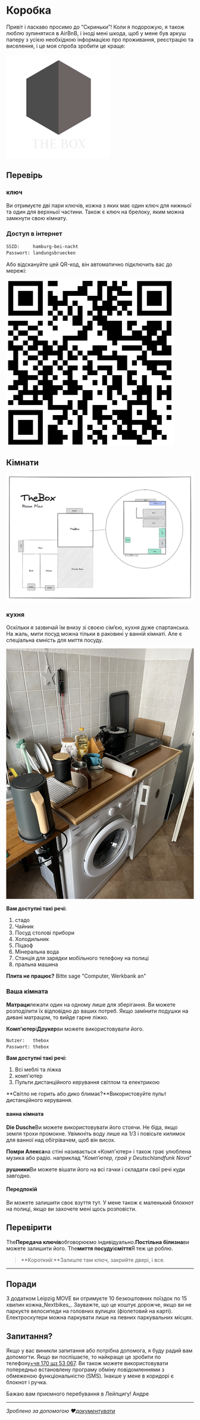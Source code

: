 # Коробка

Привіт і ласкаво просимо до “Скриньки”! Коли я подорожую, я також люблю зупинятися в AirBnB, і іноді мені шкода, щоб у мене був аркуш паперу з усією необхідною інформацією про проживання, реєстрацію та виселення, і це моя спроба зробити це краще:

![logo](_media/artwork/thebox-logo-invert.svg ":size=400:align=center")

## Перевірь

### ключ

Ви отримуєте дві пари ключів, кожна з яких має один ключ для нижньої та один для верхньої частини. Також є ключ на брелоку, яким можна замкнути свою кімнату.

### Доступ в інтернет

```txt
SSID:     hamburg-bei-nacht
Passwort: landungsbruecken
```

Або відскануйте цей QR-код, він автоматично підключить вас до мережі:

![WiFi](_media/wlan.png)

## Кімнати

![Detailansicht](_media/thebox-map-detail.png)

### кухня

Оскільки я зазвичай їм внизу зі своєю сім’єю, кухня дуже спартанська. На жаль, мити посуд можна тільки в раковині у ванній кімнаті. Але є спеціальна ємність для миття посуду.

![Küche](_media/rooms/kueche.jpg ":size=200")

**Вам доступні такі речі:**

1.  стадо
2.  Чайник
3.  Посуд столові прибори
4.  Холодильник
5.  Піцаоф
6.  Мінеральна вода
7.  Станція для зарядки мобільного телефону на полиці
8.  пральна машина

**Плита не працює?** Bitte sage "Computer, Werkbank an"

### Ваша кімната

**Матраци**лежати один на одному лише для зберігання. Ви можете розподілити їх відповідно до ваших потреб. Якщо замінити подушки на дивані матрацом, то вийде гарне ліжко.

**Комп'ютер**і**Друкер**ви можете використовувати його.

```txt
Nutzer:   thebox
Passwort: thebox
```

**Вам доступні такі речі:**

1.  Всі меблі та ліжка
2.  комп'ютер
3.  Пульти дистанційного керування світлом та електрикою

**Світло не горить або дико блимає?**Використовуйте пульт дистанційного керування.

#### ванна кімната

**Die Dusche**Ви можете використовувати його стоячи. Не біда, якщо земля трохи промокне. Увімкніть воду лише на 1/3 і повісьте килимок для ванної над обігрівачем, щоб він висох.

**Помри Алекса**на стіні називається «Комп'ютер» і також грає улюблена музика або радіо. наприклад "_Комп’ютер, грай у Deutschlandfunk Nova_"

**рушники**Ви можете вішати його на всі гачки і складати свої речі куди завгодно.

#### Передпокій

Ви можете залишити своє взуття тут. У мене також є маленький блокнот на полиці, якщо ви захочете мені щось розповісти.

## Перевірити

The**Передача ключів**обговорюємо індивідуально.**Постільна білизна**ви можете залишити його. The**миття посуду**і**сміття**Я теж це роблю.

> **Короткий:**Залиште там ключ, закрийте двері, і все.

* * *

## Поради

З додатком Leipzig MOVE ви отримуєте 10 безкоштовних поїздок по 15 хвилин кожна_Nextbikes_. Зауважте, що це коштує дорожче, якщо ви не паркуєте велосипеди на головних вулицях (фіолетовий на карті). Електроскутери можна паркувати лише на певних паркувальних місцях.

## Запитання?

Якщо у вас виникли запитання або потрібна допомога, я буду радий вам допомогти. Якщо ви поспішаєте, то найкраще це зробити по телефону<a href="tel:+491707353067">+чя 170 щз 53 067</a>. Ви також можете використовувати попередньо встановлену програму обміну повідомленнями з обмеженою функціональністю (SMS). Інакше у мене в коридорі є блокнот і ручка.

Бажаю вам приємного перебування в Лейпцигу!
Андре

* * *

_Зроблено за допомогою ❤️[документувати](https://docsify.js.org/)_
